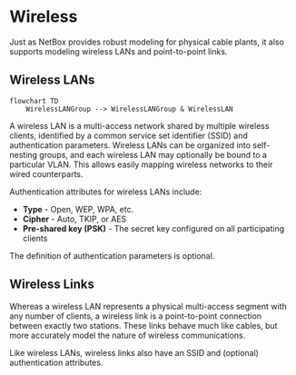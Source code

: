 # Wireless

Just as NetBox provides robust modeling for physical cable plants, it also supports modeling wireless LANs and point-to-point links.

## Wireless LANs

```mermaid
flowchart TD
    WirelessLANGroup --> WirelessLANGroup & WirelessLAN
```

A wireless LAN is a multi-access network shared by multiple wireless clients, identified by a common service set identifier (SSID) and authentication parameters. Wireless LANs can be organized into self-nesting groups, and each wireless LAN may optionally be bound to a particular VLAN. This allows easily mapping wireless networks to their wired counterparts.

Authentication attributes for wireless LANs include:

* **Type** - Open, WEP, WPA, etc.
* **Cipher** - Auto, TKIP, or AES
* **Pre-shared key (PSK)** - The secret key configured on all participating clients

The definition of authentication parameters is optional.

## Wireless Links

Whereas a wireless LAN represents a physical multi-access segment with any number of clients, a wireless link is a point-to-point connection between exactly two stations. These links behave much like cables, but more accurately model the nature of wireless communications.

Like wireless LANs, wireless links also have an SSID and (optional) authentication attributes.

